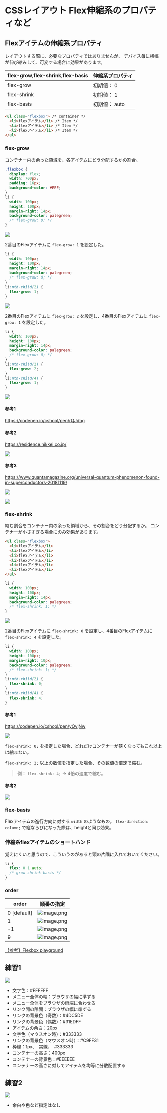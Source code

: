 # CSSレイアウト Flex伸縮系のプロパティなど
 
## Flexアイテムの伸縮系プロパティ

レイアウトする際に、必要なプロパティではありませんが、
デバイス毎に横幅が伸び縮みして、可変する場合に効果があります。


| flex-grow,flex-shrink,flex-basis | 伸縮系プロパティ  |
| -------------------------------- | --------- |
| flex-grow                        | 初期値： 0    |
| flex-shrink                      | 初期値： 1    |
| flex-basis                       | 初期値： auto |



```html
<ul class="flexbox"> /* container */
  <li>flexアイテム</li> /* Item */
  <li>flexアイテム</li> /* Item */
  <li>flexアイテム</li> /* Item */
</ul>
```


### flex-grow
コンテナー内の余った領域を、各アイテムにどう分配するかの割合。

```css
.flexbox {
  display: flex;
  width: 700px;
  padding: 16px;
  background-color: #EEE;
}
li {
  width: 100px;
  height: 100px;
  margin-right: 14px;
  background-color: palegreen;
  /* flex-grow: 0; */
}
```

![](https://d2mxuefqeaa7sj.cloudfront.net/s_CC1F790C680E94AE4D7E9778AAA44D521592E7AC2AC6A52752CCFB8ED2A216CE_1522051980707_flex-grow1.png)




2番目のFlexアイテムに  `flex-grow: 1`  を設定した。

```css
li {
  width: 100px;
  height: 100px;
  margin-right: 14px;
  background-color: palegreen;
  /* flex-grow: 0; */
}
li:nth-child(2) {
  flex-grow: 1;
}
```

![](https://d2mxuefqeaa7sj.cloudfront.net/s_CC1F790C680E94AE4D7E9778AAA44D521592E7AC2AC6A52752CCFB8ED2A216CE_1522052024358_flex-grow2.png)




2番目のFlexアイテムに  `flex-grow: 2`  を設定し、4番目のFlexアイテムに  `flex-grow: 1`  を設定した。

```css
li {
  width: 100px;
  height: 100px;
  margin-right: 14px;
  background-color: palegreen;
  /* flex-grow: 0; */
}
li:nth-child(2) {
  flex-grow: 2;
}
li:nth-child(4) {
  flex-grow: 1;
}
```

![](https://d2mxuefqeaa7sj.cloudfront.net/s_CC1F790C680E94AE4D7E9778AAA44D521592E7AC2AC6A52752CCFB8ED2A216CE_1522052029288_flex-grow3.png)


#### 参考1
https://codepen.io/cshool/pen/rQJdbg

#### 参考2
https://residence.nikkei.co.jp/

![](https://d2mxuefqeaa7sj.cloudfront.net/s_CC1F790C680E94AE4D7E9778AAA44D521592E7AC2AC6A52752CCFB8ED2A216CE_1522806000794_Kapture+2018-04-04+at+10.02.25.gif)


#### 参考3
https://www.quantamagazine.org/universal-quantum-phenomenon-found-in-superconductors-20181119/

![](https://d2mxuefqeaa7sj.cloudfront.net/s_A6FC300D63F4B84E73A02866CF60B09B657A6400DA32DA4CB69231FF6ED8C79A_1542849068523_+2018-11-22+10.10.41.png)

![](https://d2mxuefqeaa7sj.cloudfront.net/s_A6FC300D63F4B84E73A02866CF60B09B657A6400DA32DA4CB69231FF6ED8C79A_1542849105758_+2018-11-22+10.11.28.png)





### flex-shrink
縮む割合をコンテナー内の余った領域から、その割合をどう分配するか。
コンテナーが小さすぎる場合にのみ効果があります。

```html
<ul class="flexbox">
  <li>flexアイテム</li>
  <li>flexアイテム</li>
  <li>flexアイテム</li>
  <li>flexアイテム</li>
  <li>flexアイテム</li>
  <li>flexアイテム</li>
</ul>
```
```css
li {
  width: 100px;
  height: 100px;
  margin-right: 14px;
  background-color: palegreen;
  /* flex-shrink: 1; */
}
```

![](https://d2mxuefqeaa7sj.cloudfront.net/s_CC1F790C680E94AE4D7E9778AAA44D521592E7AC2AC6A52752CCFB8ED2A216CE_1522054562528_flex-shrink1.png)


2番目のFlexアイテムに  `flex-shrink: 0`  を設定し、4番目のFlexアイテムに  `flex-shrink: 4`  を設定した。

```css
li {
  width: 100px;
  height: 100px;
  margin-right: 10px;
  background-color: palegreen;
  /* flex-shrink: 1; */
}
li:nth-child(2) {
  flex-shrink: 0;
}
li:nth-child(4) {
  flex-shrink: 4;
}
```

#### 参考1
https://codepen.io/cshool/pen/yQvjNw

![](https://d2mxuefqeaa7sj.cloudfront.net/s_CC1F790C680E94AE4D7E9778AAA44D521592E7AC2AC6A52752CCFB8ED2A216CE_1522055935628_animation.gif)


 `flex-shrink: 0;` を指定した場合、どれだけコンテナーが狭くなってもこれ以上は縮まない。

`flex-shrink: 2;` 以上の数値を指定した場合、その数値の倍速で縮む。

> 例： `flex-shrink: 4;`   → 4倍の速度で縮む。


#### 参考2

![](https://d2mxuefqeaa7sj.cloudfront.net/s_CC1F790C680E94AE4D7E9778AAA44D521592E7AC2AC6A52752CCFB8ED2A216CE_1522806025486_Kapture+2018-04-04+at+10.03.41.gif)




### flex-basis
Flexアイテムの進行方向に対する `width` のようなもの。
 `flex-direction: column;`  で縦ならびになった際は、heightと同じ効果。



### 伸縮系flexアイテムのショートハンド

覚えにくいと思うので、こういうのがあると頭の片隅に入れておいてください。

```css
li {
  flex: 0 1 auto;
  /* grow shrink basis */
}
```


### order

| order       | 順番の指定                                                                                                     |
| ----------- | --------------------------------------------------------------------------------------------------------- |
| 0 [default] | ![image.png](https://qiita-image-store.s3.amazonaws.com/0/74438/18a379a6-85e3-6261-725a-2de585399fbb.png) |
| 1           | ![image.png](https://qiita-image-store.s3.amazonaws.com/0/74438/8d6fc25e-6e70-5f67-77c6-361b79676fe7.png) |
| -1          | ![image.png](https://qiita-image-store.s3.amazonaws.com/0/74438/d474b306-c991-d900-2c14-b522110d9d0c.png) |
| 9           | ![image.png](https://qiita-image-store.s3.amazonaws.com/0/74438/074d1d04-f71e-51d6-ce4b-c14a610e6424.png) |



[【参考】Flexbox playground](https://codepen.io/enxaneta/pen/adLPwv)


## 練習1
![](https://paper-attachments.dropbox.com/s_A6FC300D63F4B84E73A02866CF60B09B657A6400DA32DA4CB69231FF6ED8C79A_1562410844855_+2019-07-06+20.00.32.png)

- 文字色：#FFFFFF
- メニュー全体の幅：ブラウザの幅に準ずる
- メニュー全体をブラウザの両端に合わせる
- リンク間の隙間：ブラウザの幅に準ずる
- リンクの背景色（奇数）：#4DC5DE
- リンクの背景色（偶数）：#31EDFF
- アイテムの余白：20px
- 文字色（マウスオン時）：#333333
- リンクの背景色（マウスオン時）：#C9FF31
- 枠線：1px、　実線、　#333333
- コンテナーの高さ：400px
- コンテナーの背景色：#EEEEEE
- コンテナーの高さに対してアイテムを均等に分散配置する



## 練習2
![](https://d2mxuefqeaa7sj.cloudfront.net/s_CC1F790C680E94AE4D7E9778AAA44D521592E7AC2AC6A52752CCFB8ED2A216CE_1522118985431_flex-3.png)

- 余白や色など指定はなし